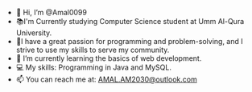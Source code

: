- 👋 Hi, I’m @Amal0099
- 📚I'm  Currently studying Computer Science student at Umm Al-Qura University.
- 👀I have a great passion for programming and problem-solving, and I strive to use my skills to serve my community.
- 🌱 I’m currently learning the basics of web development.
- 💻 My skills: Programming in Java and MySQL.
- 📫 You can reach me at: AMAL.AM2030@outlook.com
